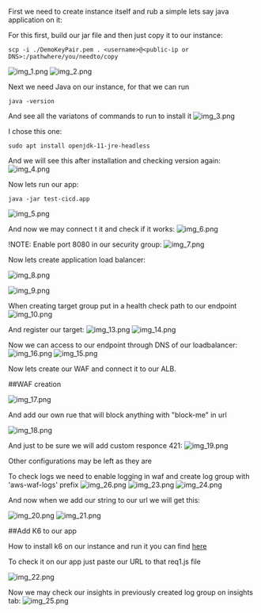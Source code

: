 First we need to create instance itself and rub a simple lets say java application on it:

For this first, build our jar file and then just copy it to our instance:
```
scp -i ./DemoKeyPair.pem . <username>@<public-ip or DNS>:/pathwhere/you/needto/copy
```

![img_1.png](assets/ec2_copy.png)
![img_2.png](assets/ec2_check_copied.png)

Next we need Java on our instance, for that we can run

```
java -version
```

And see all the variatons of commands to run to install it
![img_3.png](assets/ec2_java_upd.png)

I chose this one:
```
sudo apt install openjdk-11-jre-headless
```

And we will see this after installation and checking version again:
![img_4.png](assets/ec2_java_version.png)

Now lets run our app:
```
java -jar test-cicd.app
```
![img_5.png](assets/spring_run.png)


And now we may connect t it and check if it works:
![img_6.png](assets/checkby_ip.png)

!NOTE:
Enable port 8080 in our security group:
![img_7.png](assets/security_group.png)



Now lets create application load balancer:

![img_8.png](assets/alb_start.png)

![img_9.png](assets/alb_config.png)

When creating target group put in a health check path to our endpoint
![img_10.png](assets/alb_target_group.png)

And register our target:
![img_13.png](assets/alb_tg_registration.png)
![img_14.png](assets/alb_tg_registred.png)

Now we can access to our endpoint through DNS of our loadbalancer:
![img_16.png](assets/alb_dns_find.png)
![img_15.png](assets/alb_dns_check.png)


Now lets create our WAF and connect it to our ALB.

##WAF creation

![img_17.png](assets/waf_creation_details.png)

And add our own rue that will block anything with "block-me" in url

![img_18.png](assets/waf_rules.png)

And just to be sure we will add custom responce 421:
![img_19.png](assets/waf_action.png)

Other configurations may be left as they are

To check logs we need to enable logging in waf and create log group with 'aws-waf-logs' prefix
![img_26.png](assets/logging_enable.png)
![img_23.png](assets/log_gro_creation.png)
![img_24.png](assets/logging_destination.png)

And now when we add our string to our url we will get this:

![img_20.png](assets/waf_check.png)
![img_21.png](assets/waf_check_2.png)


##Add K6 to our app


How to install k6 on our instance and run it you can find [here](../../k6/K6.md)

To check it on our app just paste our URL to that req1.js file

![img_22.png](assets/k6_check.png)

Now we may check our insights in previously created log group on insights tab:
![img_25.png](assets/k6_insights.png)